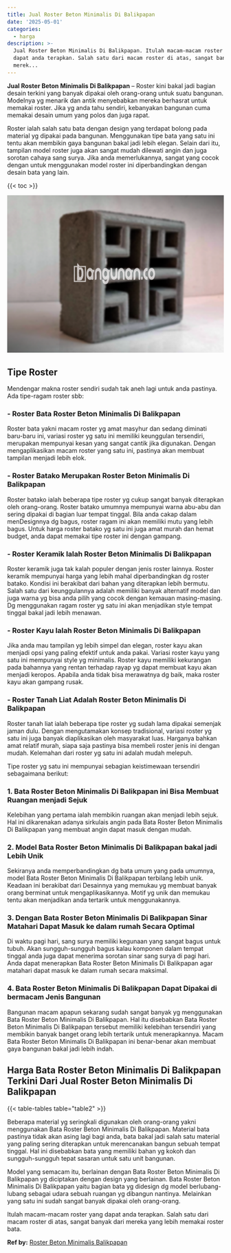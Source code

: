 ```yaml
---
title: Jual Roster Beton Minimalis Di Balikpapan
date: '2025-05-01'
categories:
  - harga
description: >-
  Jual Roster Beton Minimalis Di Balikpapan. Itulah macam-macam roster yang
  dapat anda terapkan. Salah satu dari macam roster di atas, sangat banyak dari
  merek...
---
```


**Jual Roster Beton Minimalis Di Balikpapan** – Roster kini bakal jadi bagian desain terkini yang banyak dipakai oleh orang-orang untuk suatu bangunan. Modelnya yg menarik dan antik menyebabkan mereka berhasrat untuk memakai roster. Jika yg anda tahu sendiri, kebanyakan bangunan cuma memakai desain umum yang polos dan juga rapat.

Roster ialah salah satu bata dengan design yang terdapat bolong pada material yg dipakai pada bangunan. Menggunakan tipe bata yang satu ini tentu akan membikin gaya bangunan bakal jadi lebih elegan. Selain dari itu, tampilan model roster juga akan sangat mudah dilewati angin dan juga sorotan cahaya sang surya. Jika anda memerlukannya, sangat yang cocok dengan untuk menggunakan model roster ini diperbandingkan dengan desain bata yang lain.

{{< toc >}}

![Jual Roster Beton Minimalis Di Balikpapan](/images/bata-roster-minimalis-20.png)

## Tipe Roster

Mendengar makna roster sendiri sudah tak aneh lagi untuk anda pastinya. Ada tipe-ragam roster sbb:

### \- Roster Bata Roster Beton Minimalis Di Balikpapan

Roster bata yakni macam roster yg amat masyhur dan sedang diminati baru-baru ini, variasi roster yg satu ini memiliki keunggulan tersendiri, merupakan mempunyai kesan yang sangat cantik jika digunakan. Dengan mengaplikasikan macam roster yang satu ini, pastinya akan membuat tampilan menjadi lebih elok.

### \- Roster Batako Merupakan Roster Beton Minimalis Di Balikpapan

Roster batako ialah beberapa tipe roster yg cukup sangat banyak diterapkan oleh orang-orang. Roster batako umumnya mempunyai warna abu-abu dan sering dipakai di bagian luar tempat tinggal. Bila anda cakap dalam menDesignnya dg bagus, roster ragam ini akan memiliki mutu yang lebih bagus. Untuk harga roster batako yg satu ini juga amat murah dan hemat budget, anda dapat memakai tipe roster ini dengan gampang.

### \- Roster Keramik Ialah Roster Beton Minimalis Di Balikpapan

Roster keramik juga tak kalah populer dengan jenis roster lainnya. Roster keramik mempunyai harga yang lebih mahal diperbandingkan dg roster batako. Kondisi ini berakibat dari bahan yang diterapkan lebih bermutu. Salah satu dari keunggulannya adalah memiliki banyak alternatif model dan juga warna yg bisa anda pilih yang cocok dengan kemauan masing-masing. Dg menggunakan ragam roster yg satu ini akan menjadikan style tempat tinggal bakal jadi lebih menawan.

### \- Roster Kayu Ialah Roster Beton Minimalis Di Balikpapan

Jika anda mau tampilan yg lebih simpel dan elegan, roster kayu akan menjadi opsi yang paling efektif untuk anda pakai. Variasi roster kayu yang satu ini mempunyai style yg minimalis. Roster kayu memiliki kekurangan pada bahannya yang rentan terhadap rayap yg dapat membuat kayu akan menjadi keropos. Apabila anda tidak bisa merawatnya dg baik, maka roster kayu akan gampang rusak.

### \- Roster Tanah Liat Adalah Roster Beton Minimalis Di Balikpapan

Roster tanah liat ialah beberapa tipe roster yg sudah lama dipakai semenjak jaman dulu. Dengan mengutamakan konsep tradisional, variasi roster yg satu ini juga banyak diaplikasikan oleh masyarakat luas. Harganya bahkan amat relatif murah, siapa saja pastinya bisa membeli roster jenis ini dengan mudah. Kelemahan dari roster yg satu ini adalah mudah melepuh.

Tipe roster yg satu ini mempunyai sebagian keistimewaan tersendiri sebagaimana berikut:

### 1\. Bata Roster Beton Minimalis Di Balikpapan ini Bisa Membuat Ruangan menjadi Sejuk

Kelebihan yang pertama ialah membikin ruangan akan menjadi lebih sejuk. Hal ini dikarenakan adanya sirkulais angin pada Bata Roster Beton Minimalis Di Balikpapan yang membuat angin dapat masuk dengan mudah.

### 2\. Model Bata Roster Beton Minimalis Di Balikpapan bakal jadi Lebih Unik

Sekiranya anda memperbandingkan dg bata umum yang pada umumnya, model Bata Roster Beton Minimalis Di Balikpapan terbilang lebih unik. Keadaan ini berakibat dari Desainnya yang memukau yg membuat banyak orang berminat untuk mengaplikasikannya. Motif yg unik dan memukau tentu akan menjadikan anda tertarik untuk menggunakannya.

### 3\. Dengan Bata Roster Beton Minimalis Di Balikpapan Sinar Matahari Dapat Masuk ke dalam rumah Secara Optimal

Di waktu pagi hari, sang surya memiliki kegunaan yang sangat bagus untuk tubuh. Akan sungguh-sungguh bagus kalau komponen dalam tempat tinggal anda juga dapat menerima sorotan sinar sang surya di pagi hari. Anda dapat menerapkan Bata Roster Beton Minimalis Di Balikpapan agar matahari dapat masuk ke dalam rumah secara maksimal.

### 4\. Bata Roster Beton Minimalis Di Balikpapan Dapat Dipakai di bermacam Jenis Bangunan

Bangunan macam apapun sekarang sudah sangat banyak yg menggunakan Bata Roster Beton Minimalis Di Balikpapan. Hal itu disebabkan Bata Roster Beton Minimalis Di Balikpapan tersebut memiliki kelebihan tersendiri yang membikin banyak banget orang lebih tertarik untuk menerapkannya. Macam Bata Roster Beton Minimalis Di Balikpapan ini benar-benar akan membuat gaya bangunan bakal jadi lebih indah.

## Harga Bata Roster Beton Minimalis Di Balikpapan Terkini Dari Jual Roster Beton Minimalis Di Balikpapan

{{< table-tables table="table2" >}}

Beberapa material yg seringkali digunakan oleh orang-orang yakni menggunakan Bata Roster Beton Minimalis Di Balikpapan. Material bata pastinya tidak akan asing lagi bagi anda, bata bakal jadi salah satu material yang paling sering diterapkan untuk merencanakan bangun sebuah tempat tinggal. Hal ini disebabkan bata yang memiliki bahan yg kokoh dan sungguh-sungguh tepat sasaran untuk satu unit bangunan.

Model yang semacam itu, berlainan dengan Bata Roster Beton Minimalis Di Balikpapan yg diciptakan dengan design yang berlainan. Bata Roster Beton Minimalis Di Balikpapan yaitu bagian bata yg didesign dg model berlubang-lubang sebagai udara sebuah ruangan yg dibangun nantinya. Melainkan yang satu ini sudah sangat banyak dipakai oleh orang-orang.

Itulah macam-macam roster yang dapat anda terapkan. Salah satu dari macam roster di atas, sangat banyak dari mereka yang lebih memakai roster bata.

**Ref by:** [Roster Beton Minimalis Balikpapan](https://id.wikipedia.org/wiki/Roster)
